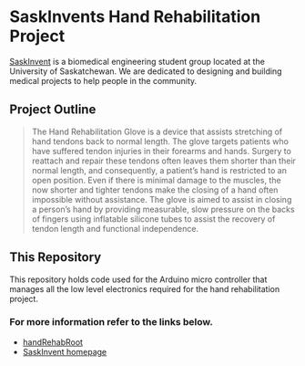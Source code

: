 # SaskInvents Hand Rehabilitation Project
[SaskInvent][1] is a biomedical engineering student group located at the University of Saskatchewan.
We are dedicated to designing and building medical projects to help people in the community.

## Project Outline
> The Hand Rehabilitation Glove is a device that assists stretching of hand tendons back to normal length. 
> The glove targets patients who have suffered tendon injuries in their forearms and hands. 
> Surgery to reattach and repair these tendons often leaves them shorter than their normal length, and consequently, 
> a patient’s hand is restricted to an open position. Even if there is minimal damage to the muscles, the now shorter 
> and tighter tendons make the closing of a hand often impossible without assistance. The glove is aimed to assist in 
> closing a person’s hand by providing measurable, slow pressure on the backs of fingers using inflatable silicone tubes 
> to assist the recovery of tendon length and functional independence.

## This Repository
This repository holds code used for the Arduino micro controller that manages all the low level electronics required for the 
hand rehabilitation project.

### For more information refer to the links below.
- [handRehabRoot](https://github.com/suntzuisafterU/handRehabRoot "Root repository for the handRehab project.")
- [SaskInvent homepage](https://www.saskinvent.ca)

[1]: https://www.saskinvent.ca

